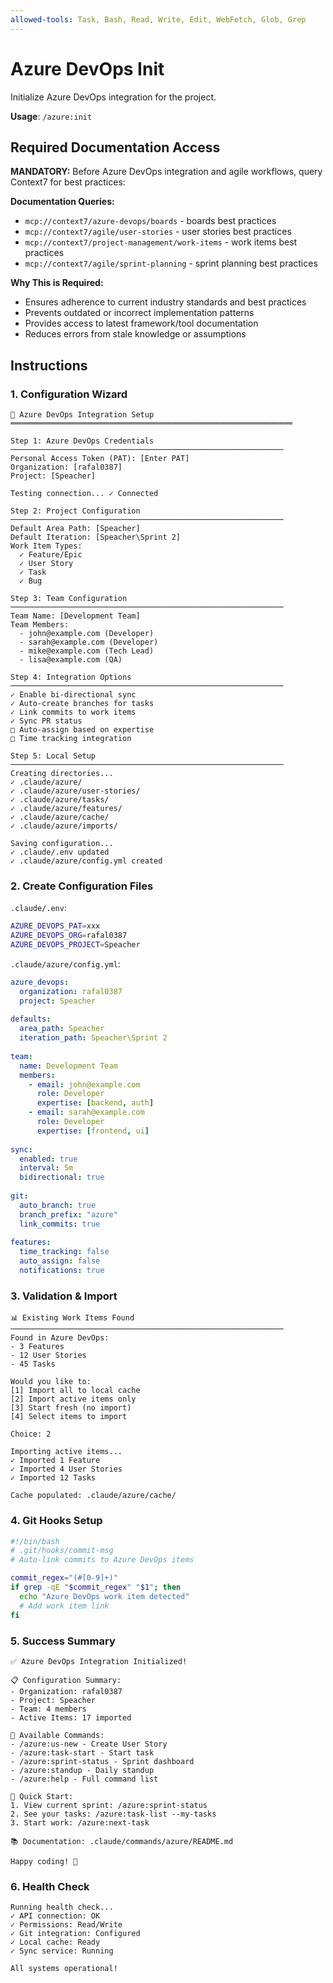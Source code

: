 ```yaml
---
allowed-tools: Task, Bash, Read, Write, Edit, WebFetch, Glob, Grep
---
```


# Azure DevOps Init

Initialize Azure DevOps integration for the project.

**Usage**: `/azure:init`

## Required Documentation Access

**MANDATORY:** Before Azure DevOps integration and agile workflows, query Context7 for best practices:

**Documentation Queries:**
- `mcp://context7/azure-devops/boards` - boards best practices
- `mcp://context7/agile/user-stories` - user stories best practices
- `mcp://context7/project-management/work-items` - work items best practices
- `mcp://context7/agile/sprint-planning` - sprint planning best practices

**Why This is Required:**
- Ensures adherence to current industry standards and best practices
- Prevents outdated or incorrect implementation patterns
- Provides access to latest framework/tool documentation
- Reduces errors from stale knowledge or assumptions


## Instructions

### 1. Configuration Wizard

```
🔧 Azure DevOps Integration Setup
═══════════════════════════════════════════════════════════════

Step 1: Azure DevOps Credentials
─────────────────────────────────────────────────────────────
Personal Access Token (PAT): [Enter PAT]
Organization: [rafal0387]
Project: [Speacher]

Testing connection... ✓ Connected

Step 2: Project Configuration
─────────────────────────────────────────────────────────────
Default Area Path: [Speacher]
Default Iteration: [Speacher\Sprint 2]
Work Item Types:
  ✓ Feature/Epic
  ✓ User Story
  ✓ Task
  ✓ Bug

Step 3: Team Configuration
─────────────────────────────────────────────────────────────
Team Name: [Development Team]
Team Members:
  - john@example.com (Developer)
  - sarah@example.com (Developer)
  - mike@example.com (Tech Lead)
  - lisa@example.com (QA)

Step 4: Integration Options
─────────────────────────────────────────────────────────────
✓ Enable bi-directional sync
✓ Auto-create branches for tasks
✓ Link commits to work items
✓ Sync PR status
□ Auto-assign based on expertise
□ Time tracking integration

Step 5: Local Setup
─────────────────────────────────────────────────────────────
Creating directories...
✓ .claude/azure/
✓ .claude/azure/user-stories/
✓ .claude/azure/tasks/
✓ .claude/azure/features/
✓ .claude/azure/cache/
✓ .claude/azure/imports/

Saving configuration...
✓ .claude/.env updated
✓ .claude/azure/config.yml created
```

### 2. Create Configuration Files

`.claude/.env`:
```bash
AZURE_DEVOPS_PAT=xxx
AZURE_DEVOPS_ORG=rafal0387
AZURE_DEVOPS_PROJECT=Speacher
```

`.claude/azure/config.yml`:
```yaml
azure_devops:
  organization: rafal0387
  project: Speacher
  
defaults:
  area_path: Speacher
  iteration_path: Speacher\Sprint 2
  
team:
  name: Development Team
  members:
    - email: john@example.com
      role: Developer
      expertise: [backend, auth]
    - email: sarah@example.com
      role: Developer
      expertise: [frontend, ui]
      
sync:
  enabled: true
  interval: 5m
  bidirectional: true
  
git:
  auto_branch: true
  branch_prefix: "azure"
  link_commits: true
  
features:
  time_tracking: false
  auto_assign: false
  notifications: true
```

### 3. Validation & Import

```
📊 Existing Work Items Found
─────────────────────────────────────────────────────────────
Found in Azure DevOps:
- 3 Features
- 12 User Stories
- 45 Tasks

Would you like to:
[1] Import all to local cache
[2] Import active items only
[3] Start fresh (no import)
[4] Select items to import

Choice: 2

Importing active items...
✓ Imported 1 Feature
✓ Imported 4 User Stories
✓ Imported 12 Tasks

Cache populated: .claude/azure/cache/
```

### 4. Git Hooks Setup

```bash
#!/bin/bash
# .git/hooks/commit-msg
# Auto-link commits to Azure DevOps items

commit_regex="(#[0-9]+)"
if grep -qE "$commit_regex" "$1"; then
  echo "Azure DevOps work item detected"
  # Add work item link
fi
```

### 5. Success Summary

```
✅ Azure DevOps Integration Initialized!

📋 Configuration Summary:
- Organization: rafal0387
- Project: Speacher
- Team: 4 members
- Active Items: 17 imported

🔧 Available Commands:
- /azure:us-new - Create User Story
- /azure:task-start - Start task
- /azure:sprint-status - Sprint dashboard
- /azure:standup - Daily standup
- /azure:help - Full command list

🚀 Quick Start:
1. View current sprint: /azure:sprint-status
2. See your tasks: /azure:task-list --my-tasks
3. Start work: /azure:next-task

📚 Documentation: .claude/commands/azure/README.md

Happy coding! 🎉
```

### 6. Health Check

```
Running health check...
✓ API connection: OK
✓ Permissions: Read/Write
✓ Git integration: Configured
✓ Local cache: Ready
✓ Sync service: Running

All systems operational!
```